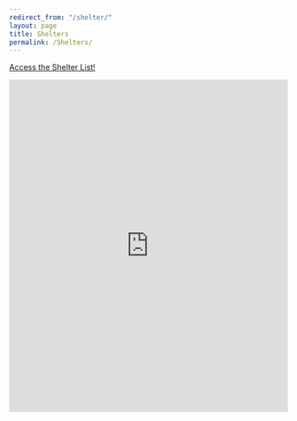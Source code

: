 ```yaml
---
redirect_from: "/shelter/"
layout: page
title: Shelters
permalink: /Shelters/
---
```

<a href="https://docs.google.com/spreadsheets/d/1mTgyxpiQWnTkZ74PeaGVIIg7At3BPntF1fTT9Pq8Q4E">Access the Shelter List!</a>
<iframe width="100%" height="600" frameborder="0" scrolling="no" allowtransparency="true" src="https://mapalist.com/map/642489" ></iframe>
